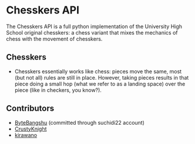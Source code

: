 # Chesskers API
The Chesskers API is a full python implementation of the University High School original chesskers: a chess variant that mixes the mechanics of chess with the movement of chesskers. 

## Chesskers 
- Chesskers essentially works like chess: pieces move the same, most (but not all) rules are still in place. However, taking pieces results in that piece doing a small hop (what we refer to as a landing space) over the piece (like in checkers, you know?). 

## Contributors
- [ByteBangshu](https://github.com/ByteBangshu) (committed through suchidi22 account)
- [CrustyKnight](https://github.com/CrustyKnight)
- [kirawano](https://kirawano.github.io)


